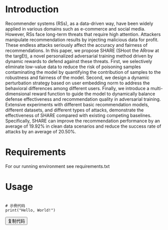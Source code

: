 # Introduction
Recommender systems (RSs), as a data-driven way, have been widely applied in various domains such as e-commerce and social media. However, RSs face long-term threats that require high attention. Attackers manipulate recommendation results by injecting malicious data for profit. These endless attacks seriously affect the accuracy and fairness of recommendations. In this paper, we propose SHARE (SHoot the ARrow at the targEt), a novel personalized adversarial training method driven by dynamic rewards to defend against these threats. First, we selectively eliminate low-value data to reduce the risk of poisoning samples contaminating the model by quantifying the contribution of samples to the robustness and fairness of the model. Second, we design a dynamic perturbation strategy based on user embedding norm to address the behavioral differences among different users. Finally, we introduce a multi-dimensional reward function to guide the model to dynamically balance defense effectiveness and recommendation quality in adversarial training. Extensive experiments with different basic recommendation models, different datasets, and different types of attacks, demonstrate the effectiveness of SHARE compared with existing competing baselines. Specifically, SHARE can improve the recommendation performance by an average of 19.92% in clean data scenarios and reduce the success rate of attacks by an average of 20.50%.
# Requirements
For our running environment see requirements.txt
# Usage
<!-- 嵌入 HTML -->
<div>
  <pre><code id="code-block" class="language-python">
# 示例代码
print("Hello, World!")
</code></pre>
  <button id="copy-button" onclick="copyCode()">复制代码</button>
</div>

<script>
  // JavaScript 实现复制功能
  function copyCode() {
    // 获取代码块的内容
    const codeBlock = document.getElementById('code-block');
    const range = document.createRange();
    range.selectNode(codeBlock);
    window.getSelection().addRange(range);

    try {
      // 执行复制操作
      document.execCommand('copy');
    } catch (err) {
      console.error('复制失败', err);
    }

    // 清除选区
    window.getSelection().removeAllRanges();
  }
</script>
